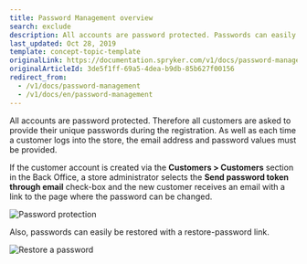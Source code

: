 ```yaml
---
title: Password Management overview
search: exclude
description: All accounts are password protected. Passwords can easily be restored with a restore-password link.
last_updated: Oct 28, 2019
template: concept-topic-template
originalLink: https://documentation.spryker.com/v1/docs/password-management
originalArticleId: 3de5f1ff-69a5-4dea-b9db-85b627f00156
redirect_from:
  - /v1/docs/password-management
  - /v1/docs/en/password-management
---
```


All accounts are password protected. Therefore all customers are asked to provide their unique passwords during the registration. As well as each time a customer logs into the store, the email address and password values must be provided.

If the customer account is created via the **Customers > Customers** section in the Back Office, a store administrator selects the **Send password token through email** check-box and the new customer receives an email with a link to the page where the password can be changed.

![Password protection](https://spryker.s3.eu-central-1.amazonaws.com/docs/Features/Customer+Relationship+Management/Password+Management/password_protection.gif)

Also, passwords can easily be restored with a restore-password link.

![Restore a password](https://spryker.s3.eu-central-1.amazonaws.com/docs/Features/Customer+Relationship+Management/Password+Management/password_restore.gif)

